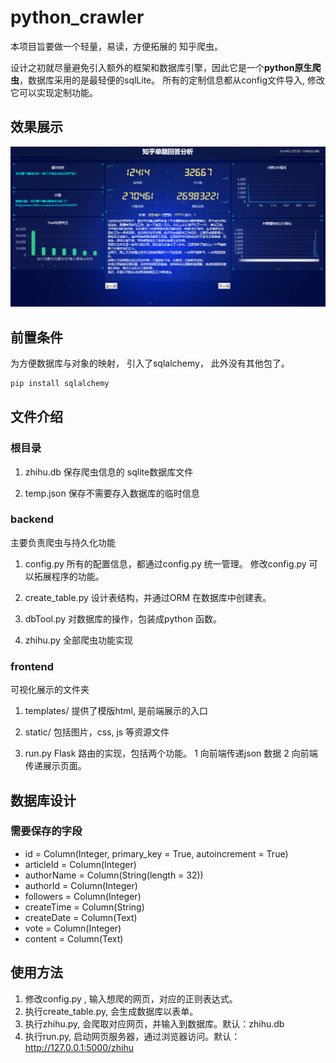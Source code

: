 # python_crawler
本项目旨要做一个轻量，易读，方便拓展的 知乎爬虫。 

设计之初就尽量避免引入额外的框架和数据库引擎，因此它是一个**python原生爬虫**，数据库采用的是最轻便的sqlLite。 所有的定制信息都从config文件导入, 修改它可以实现定制功能。
 
## 效果展示

![image](zhihu_crawler.png)

## 前置条件
为方便数据库与对象的映射， 引入了sqlalchemy， 此外没有其他包了。
```bash
pip install sqlalchemy
```

## 文件介绍
### 根目录
1. zhihu.db
保存爬虫信息的 sqlite数据库文件

2. temp.json
保存不需要存入数据库的临时信息

### backend 
主要负责爬虫与持久化功能
1. config.py 
所有的配置信息，都通过config.py 统一管理。 修改config.py 可以拓展程序的功能。 

2. create_table.py
设计表结构，并通过ORM 在数据库中创建表。 

3. dbTool.py
对数据库的操作，包装成python 函数。 

4. zhihu.py
全部爬虫功能实现



### frontend
可视化展示的文件夹
1. templates/ 
提供了模版html, 是前端展示的入口

2. static/
包括图片，css, js 等资源文件

3. run.py
Flask 路由的实现，包括两个功能。
1 向前端传递json 数据
2 向前端传递展示页面。    


## 数据库设计

### 需要保存的字段

* id = Column(Integer, primary_key = True, autoincrement = True)
* articleId = Column(Integer)
* authorName = Column(String(length = 32)) 
* authorId = Column(Integer) 
* followers = Column(Integer)
* createTime = Column(String)
* createDate = Column(Text)
* vote = Column(Integer)
* content = Column(Text)

## 使用方法
1. 修改config.py , 输入想爬的网页，对应的正则表达式。 
2. 执行create_table.py, 会生成数据库以表单。 
3. 执行zhihu.py, 会爬取对应网页，并输入到数据库。默认：zhihu.db
4. 执行run.py, 启动网页服务器，通过浏览器访问。默认： http://127.0.0.1:5000/zhihu